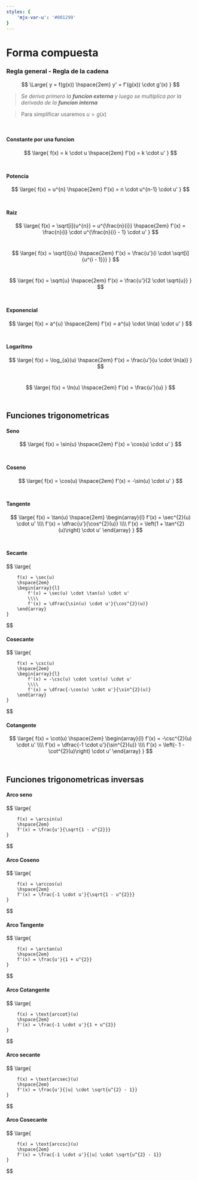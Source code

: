 ```yaml
---
styles: {
    'mjx-var-u': '#001299'
}
---
```


# Forma compuesta

### Regla general - Regla de la cadena

$$
    \Large{
        y = f(g(x))
        \hspace{2em}
        y' = f'(g(x)) \cdot g'(x)
    }
$$

> *Se deriva primero la **funcion externa** y luego se multiplica por la derivada de la **funcion interna***

> Para simplificar usaremos $u = g(x)$

<br>

#### Constante por una funcion

$$
    \large{
        f(x) = k \cdot u
        \hspace{2em}
        f'(x) = k \cdot u'
    }
$$
<br>


#### Potencia

$$
    \large{
        f(x) = u^{n}
        \hspace{2em}
        f'(x) = n \cdot u^{n-1} \cdot u'
    }
$$
<br>


#### Raiz

$$
    \large{
        f(x) = \sqrt[i]{u^{n}} = u^{\frac{n}{i}}
        \hspace{2em}
        f'(x) = \frac{n}{i} \cdot u^{\frac{n}{i} - 1} \cdot u'
    }
$$
<br>

$$
    \large{
        f(x) = \sqrt[i]{u}
        \hspace{2em}
        f'(x) = \frac{u'}{i \cdot \sqrt[i]{u^{i - 1}}}
    }
$$
<br>

$$
    \large{
        f(x) = \sqrt{u}
        \hspace{2em}
        f'(x) = \frac{u'}{2 \cdot \sqrt{u}}
    }
$$
<br>


#### Exponencial

$$
    \large{
        f(x) = a^{u}
        \hspace{2em}
        f'(x) = a^{u} \cdot \ln(a) \cdot u'
    }
$$
<br>

#### Logaritmo

$$
    \large{
        f(x) = \log_{a}(u)
        \hspace{2em}
        f'(x) = \frac{u'}{u \cdot \ln(a)}
    }
$$
<br>

$$
    \large{
        f(x) = \ln(u)
        \hspace{2em}
        f'(x) = \frac{u'}{u}
    }
$$
<br>



## Funciones trigonometricas

#### Seno

$$
    \large{
        f(x) = \sin(u)
        \hspace{2em}
        f'(x) = \cos(u) \cdot u'
    }
$$
<br>

#### Coseno

$$
    \large{
        f(x) = \cos(u)
        \hspace{2em}
        f'(x) = -\sin(u) \cdot u'
    }
$$
<br>

#### Tangente

$$
    \large{
        f(x) = \tan(u)
        \hspace{2em}
        \begin{array}{l}
            f'(x) = \sec^{2}(u) \cdot u'
            \\\\
            f'(x) = \dfrac{u'}{\cos^{2}(u)}
            \\\\
            f'(x) = \left(1 + \tan^{2}(u)\right) \cdot u'    
        \end{array}
    }
$$
<br>


#### Secante

$$
    \large{

        f(x) = \sec(u)
        \hspace{2em}
        \begin{array}{l}
            f'(x) = \sec(u) \cdot \tan(u) \cdot u'
            \\\\
            f'(x) = \dfrac{\sin(u) \cdot u'}{\cos^{2}(u)}
        \end{array}
    }
$$
<br>


#### Cosecante

$$
    \large{

        f(x) = \csc(u)
        \hspace{2em}
        \begin{array}{l}
            f'(x) = -\csc(u) \cdot \cot(u) \cdot u'
            \\\\
            f'(x) = \dfrac{-\cos(u) \cdot u'}{\sin^{2}(u)}
        \end{array}
    }
$$
<br>


#### Cotangente

$$
    \large{
        f(x) = \cot(u)
        \hspace{2em}
        \begin{array}{l}
            f'(x) = -\csc^{2}(u) \cdot u'
            \\\\
            f'(x) = \dfrac{-1 \cdot u'}{\sin^{2}(u)}
            \\\\
            f'(x) = \left(- 1 - \cot^{2}(u)\right) \cdot u'    
        \end{array}
    }
$$
<br>



## Funciones trigonometricas inversas

#### Arco seno

$$
    \large{

        f(x) = \arcsin(u)
        \hspace{2em}
        f'(x) = \frac{u'}{\sqrt{1 - u^{2}}}
    }
$$
<br>

#### Arco Coseno

$$
    \large{

        f(x) = \arccos(u)
        \hspace{2em}
        f'(x) = \frac{-1 \cdot u'}{\sqrt{1 - u^{2}}}
    }
$$
<br>

#### Arco Tangente

$$
    \large{

        f(x) = \arctan(u)
        \hspace{2em}
        f'(x) = \frac{u'}{1 + u^{2}}
    }
$$
<br>

#### Arco Cotangente

$$
    \large{

        f(x) = \text{arccot}(u)
        \hspace{2em}
        f'(x) = \frac{-1 \cdot u'}{1 + u^{2}}
    }
$$
<br>

#### Arco secante

$$
    \large{

        f(x) = \text{arcsec}(u)
        \hspace{2em}
        f'(x) = \frac{u'}{|u| \cdot \sqrt{u^{2} - 1}}
    }
$$
<br>

#### Arco Cosecante

$$
    \large{

        f(x) = \text{arccsc}(u)
        \hspace{2em}
        f'(x) = \frac{-1 \cdot u'}{|u| \cdot \sqrt{u^{2} - 1}}
    }
$$
<br>